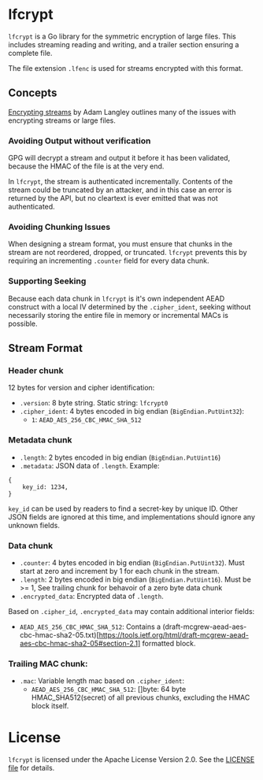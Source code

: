 # lfcrypt

`lfcrypt` is a Go library for the symmetric encryption of large files.  This includes streaming reading and writing, and a trailer section ensuring a complete file.

The file extension `.lfenc` is used for streams encrypted with this format.

## Concepts

[Encrypting streams](https://www.imperialviolet.org/2014/06/27/streamingencryption.html) by Adam Langley outlines many of the issues with encrypting streams or large files.

### Avoiding Output without verification

GPG will decrypt a stream and output it before it has been validated, because the HMAC of the file is at the very end.

In `lfcrypt`, the stream is authenticated incrementally. Contents of the stream could be truncated by an attacker, and in this case an error is returned by the API, but no cleartext is ever emitted that was not authenticated.

### Avoiding Chunking Issues

When designing a stream format, you must ensure that chunks in the stream are not reordered, dropped, or truncated.  `lfcrypt` prevents this by requiring an incrementing `.counter` field for every data chunk.

### Supporting Seeking

Because each data chunk in `lfcrypt` is it's own independent AEAD construct with a local IV determined by the `.cipher_ident`, seeking without necessarily storing the entire file in memory or incremental MACs is possible.

## Stream Format

### Header chunk

12 bytes for version and cipher identification:

- `.version`: 8 byte string. Static string: `lfcrypt0`
- `.cipher_ident`: 4 bytes encoded in big endian (`BigEndian.PutUint32`):
    - `1`: `AEAD_AES_256_CBC_HMAC_SHA_512`

### Metadata chunk

- `.length`: 2 bytes encoded in big endian (`BigEndian.PutUint16`)
- `.metadata`: JSON data of `.length`. Example:

```
{
    key_id: 1234,
}
```

`key_id` can be used by readers to find a secret-key by unique ID.  Other JSON fields are ignored at this time,
and implementations should ignore any unknown fields.

### Data chunk

- `.counter`: 4 bytes encoded in big endian (`BigEndian.PutUint32`). Must start at zero and increment by 1 for each chunk in the stream.
- `.length`: 2 bytes encoded in big endian (`BigEndian.PutUint16`). Must be >= 1, See trailing chunk for behavoir of a zero byte data chunk
- `.encrypted_data`:  Encrypted data of `.length`.

Based on `.cipher_id`, `.encrypted_data` may contain additional interior fields:

- `AEAD_AES_256_CBC_HMAC_SHA_512`: Contains a (draft-mcgrew-aead-aes-cbc-hmac-sha2-05.txt)[https://tools.ietf.org/html/draft-mcgrew-aead-aes-cbc-hmac-sha2-05#section-2.1] formatted block.

### Trailing MAC chunk:
- `.mac`: Variable length mac based on `.cipher_ident`:
  - `AEAD_AES_256_CBC_HMAC_SHA_512`: []byte: 64 byte HMAC_SHA512(secret) of all previous chunks, excluding the HMAC block itself.

# License

`lfcrypt` is licensed under the Apache License Version 2.0. See the [LICENSE file](./LICENSE) for details.
